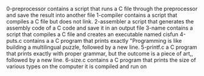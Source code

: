 0-preprocessor contains a script that runs a C file through the preprocessor and save the result into another file
1-compiler contains a script that compiles a C file but does not link.
2-assembler a script that generates the assembly code of a C code and save it in an output file
3-name contains a script that compiles a C file and creates an executable named cisfun
4-puts.c contains a a C program that prints exactly "Programming is like building a multilingual puzzle, followed by a new line.
5-printf.c  a C program that prints exactly with proper grammar, but the outcome is a piece of art,, followed by a new line.
6-size.c contains a  C program that prints the size of various types on the computer it is compiled and run on

